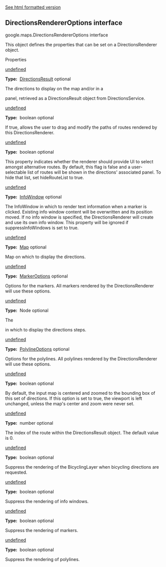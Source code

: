 [See html formatted version](https://huasofoundries.github.io/google-maps-documentation/DirectionsRendererOptions.html)

DirectionsRendererOptions interface
-----------------------------------

google.maps.DirectionsRendererOptions interface

This object defines the properties that can be set on a DirectionsRenderer object.

Properties

[undefined](#DirectionsRendererOptions.directions)

**Type:**  [DirectionsResult](/maps/documentation/javascript/reference/3.40/directions#DirectionsResult) optional

The directions to display on the map and/or in a <div> panel, retrieved as a DirectionsResult object from DirectionsService.

[undefined](#DirectionsRendererOptions.draggable)

**Type:**  boolean optional

If true, allows the user to drag and modify the paths of routes rendered by this DirectionsRenderer.

[undefined](#DirectionsRendererOptions.hideRouteList)

**Type:**  boolean optional

This property indicates whether the renderer should provide UI to select amongst alternative routes. By default, this flag is false and a user-selectable list of routes will be shown in the directions' associated panel. To hide that list, set hideRouteList to true.

[undefined](#DirectionsRendererOptions.infoWindow)

**Type:**  [InfoWindow](/maps/documentation/javascript/reference/3.40/info-window#InfoWindow) optional

The InfoWindow in which to render text information when a marker is clicked. Existing info window content will be overwritten and its position moved. If no info window is specified, the DirectionsRenderer will create and use its own info window. This property will be ignored if suppressInfoWindows is set to true.

[undefined](#DirectionsRendererOptions.map)

**Type:**  [Map](/maps/documentation/javascript/reference/3.40/map#Map) optional

Map on which to display the directions.

[undefined](#DirectionsRendererOptions.markerOptions)

**Type:**  [MarkerOptions](/maps/documentation/javascript/reference/3.40/marker#MarkerOptions) optional

Options for the markers. All markers rendered by the DirectionsRenderer will use these options.

[undefined](#DirectionsRendererOptions.panel)

**Type:**  Node optional

The <div> in which to display the directions steps.

[undefined](#DirectionsRendererOptions.polylineOptions)

**Type:**  [PolylineOptions](/maps/documentation/javascript/reference/3.40/polygon#PolylineOptions) optional

Options for the polylines. All polylines rendered by the DirectionsRenderer will use these options.

[undefined](#DirectionsRendererOptions.preserveViewport)

**Type:**  boolean optional

By default, the input map is centered and zoomed to the bounding box of this set of directions. If this option is set to true, the viewport is left unchanged, unless the map's center and zoom were never set.

[undefined](#DirectionsRendererOptions.routeIndex)

**Type:**  number optional

The index of the route within the DirectionsResult object. The default value is 0.

[undefined](#DirectionsRendererOptions.suppressBicyclingLayer)

**Type:**  boolean optional

Suppress the rendering of the BicyclingLayer when bicycling directions are requested.

[undefined](#DirectionsRendererOptions.suppressInfoWindows)

**Type:**  boolean optional

Suppress the rendering of info windows.

[undefined](#DirectionsRendererOptions.suppressMarkers)

**Type:**  boolean optional

Suppress the rendering of markers.

[undefined](#DirectionsRendererOptions.suppressPolylines)

**Type:**  boolean optional

Suppress the rendering of polylines.